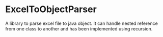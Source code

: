# ExcelToObjectParser
A library to parse excel file to java object. 
It can handle nested reference from one class to another and has been implemented using recursion.
